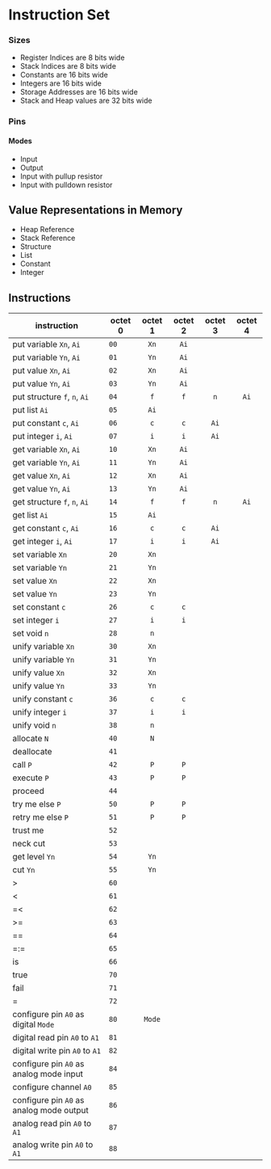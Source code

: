 # Instruction Set

### Sizes

+ Register Indices are 8 bits wide
+ Stack Indices are 8 bits wide
+ Constants are 16 bits wide
+ Integers are 16 bits wide
+ Storage Addresses are 16 bits wide
+ Stack and Heap values are 32 bits wide

### Pins

#### Modes

+ Input
+ Output
+ Input with pullup resistor
+ Input with pulldown resistor


## Value Representations in Memory

+ Heap Reference
+ Stack Reference
+ Structure
+ List
+ Constant
+ Integer


## Instructions

| instruction                               | octet 0  | octet 1  | octet 2  | octet 3  | octet 4  |
| ----------------------------------------- | -------  | :------: | :------: | :------: | :------: |
| put variable `Xn`, `Ai`                   |   `00`   |   `Xn`   |   `Ai`   |          |          |
| put variable `Yn`, `Ai`                   |   `01`   |   `Yn`   |   `Ai`   |          |          |
| put value `Xn`, `Ai`                      |   `02`   |   `Xn`   |   `Ai`   |          |          |
| put value `Yn`, `Ai`                      |   `03`   |   `Yn`   |   `Ai`   |          |          |
| put structure `f`, `n`, `Ai`              |   `04`   |   `f`    |   `f`    |   `n`    |   `Ai`   |
| put list `Ai`                             |   `05`   |   `Ai`   |          |          |          |
| put constant `c`, `Ai`                    |   `06`   |   `c`    |   `c`    |   `Ai`   |          |
| put integer `i`, `Ai`                     |   `07`   |   `i`    |   `i`    |   `Ai`   |          |
| get variable `Xn`, `Ai`                   |   `10`   |   `Xn`   |   `Ai`   |          |          |
| get variable `Yn`, `Ai`                   |   `11`   |   `Yn`   |   `Ai`   |          |          |
| get value `Xn`, `Ai`                      |   `12`   |   `Xn`   |   `Ai`   |          |          |
| get value `Yn`, `Ai`                      |   `13`   |   `Yn`   |   `Ai`   |          |          |
| get structure `f`, `n`, `Ai`              |   `14`   |   `f`    |   `f`    |   `n`    |   `Ai`   |
| get list `Ai`                             |   `15`   |   `Ai`   |          |          |          |
| get constant `c`, `Ai`                    |   `16`   |   `c`    |   `c`    |   `Ai`   |          |
| get integer `i`, `Ai`                     |   `17`   |   `i`    |   `i`    |   `Ai`   |          |
| set variable `Xn`                         |   `20`   |   `Xn`   |          |          |          |
| set variable `Yn`                         |   `21`   |   `Yn`   |          |          |          |
| set value `Xn`                            |   `22`   |   `Xn`   |          |          |          |
| set value `Yn`                            |   `23`   |   `Yn`   |          |          |          |
| set constant `c`                          |   `26`   |   `c`    |   `c`    |          |          |
| set integer `i`                           |   `27`   |   `i`    |   `i`    |          |          |
| set void `n`                              |   `28`   |   `n`    |          |          |          |
| unify variable `Xn`                       |   `30`   |   `Xn`   |          |          |          |
| unify variable `Yn`                       |   `31`   |   `Yn`   |          |          |          |
| unify value `Xn`                          |   `32`   |   `Xn`   |          |          |          |
| unify value `Yn`                          |   `33`   |   `Yn`   |          |          |          |
| unify constant `c`                        |   `36`   |   `c`    |   `c`    |          |          |
| unify integer `i`                         |   `37`   |   `i`    |   `i`    |          |          |
| unify void `n`                            |   `38`   |   `n`    |          |          |          |
| allocate `N`                              |   `40`   |   `N`    |          |          |          |
| deallocate                                |   `41`   |          |          |          |          |
| call `P`                                  |   `42`   |   `P`    |   `P`    |          |          |
| execute `P`                               |   `43`   |   `P`    |   `P`    |          |          |
| proceed                                   |   `44`   |          |          |          |          |
| try me else `P`                           |   `50`   |   `P`    |   `P`    |          |          |
| retry me else `P`                         |   `51`   |   `P`    |   `P`    |          |          |
| trust me                                  |   `52`   |          |          |          |          |
| neck cut                                  |   `53`   |          |          |          |          |
| get level `Yn`                            |   `54`   |   `Yn`   |          |          |          |
| cut `Yn`                                  |   `55`   |   `Yn`   |          |          |          |
| >                                         |   `60`   |          |          |          |          |
| <                                         |   `61`   |          |          |          |          |
| =<                                        |   `62`   |          |          |          |          |
| >=                                        |   `63`   |          |          |          |          |
| =\=                                       |   `64`   |          |          |          |          |
| =:=                                       |   `65`   |          |          |          |          |
| is                                        |   `66`   |          |          |          |          |
| true                                      |   `70`   |          |          |          |          |
| fail                                      |   `71`   |          |          |          |          |
| =                                         |   `72`   |          |          |          |          |
| configure pin `A0` as digital `Mode`      |   `80`   |  `Mode`  |          |          |          |
| digital read pin `A0` to `A1`             |   `81`   |          |          |          |          |
| digital write pin `A0` to `A1`            |   `82`   |          |          |          |          |
| configure pin `A0` as analog mode input   |   `84`   |          |          |          |          |
| configure channel `A0`                    |   `85`   |          |          |          |          |
| configure pin `A0` as analog mode output  |   `86`   |          |          |          |          |
| analog read pin `A0` to `A1`              |   `87`   |          |          |          |          |
| analog write pin `A0` to `A1`             |   `88`   |          |          |          |          |
